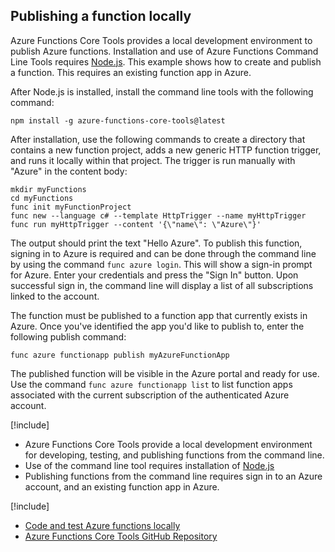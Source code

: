 ## Publishing a function locally

Azure Functions Core Tools provides a local development environment to publish Azure functions. Installation and use of Azure Functions Command Line Tools requires [Node.js](https://docs.npmjs.com/getting-started/installing-node). This example shows how to create and publish a function. This requires an existing function app in Azure.

After Node.js is installed, install the command line tools with the following command:

```
npm install -g azure-functions-core-tools@latest
```

After installation, use the following commands to create a directory that contains a new function project, adds a new generic HTTP function trigger, and runs it locally within that project. The trigger is run manually with "Azure" in the content body:

```
mkdir myFunctions
cd myFunctions
func init myFunctionProject
func new --language c# --template HttpTrigger --name myHttpTrigger
func run myHttpTrigger --content '{\"name\": \"Azure\"}'
```

The output should print the text "Hello Azure". To publish this function, signing in to Azure is required and can be done through the command line by using the command `func azure login`. This will show a sign-in prompt for Azure. Enter your credentials and press the "Sign In" button. Upon successful sign in, the command line will display a list of all subscriptions linked to the account. 

The function must be published to a function app that currently exists in Azure. Once you've identified the app you'd like to publish to, enter the following publish command:

```
func azure functionapp publish myAzureFunctionApp
```
The published function will be visible in the Azure portal and ready for use. Use the command `func azure functionapp list` to list function apps associated with the current subscription of the authenticated Azure account.

[!include[](../includes/takeaways-heading.md)]

- Azure Functions Core Tools provide a local development environment for developing, testing, and publishing functions from the command line.
- Use of the command line tool requires installation of [Node.js](https://docs.npmjs.com/getting-started/installing-node)
- Publishing functions from the command line requires sign in to an Azure account, and an existing function app in Azure.

[!include[](../includes/read-more-heading.md)]

- [Code and test Azure functions locally](https://docs.microsoft.com/en-us/azure/azure-functions/functions-run-local)
- [Azure Functions Core Tools GitHub Repository](https://github.com/azure/azure-functions-cli)